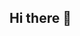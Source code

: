 ## Hi there 👋

<!--
**Seongwon5/Seongwon5** is a ✨ _special_ ✨ repository because its `README.md` (this file) appears on your GitHub profile.
[![Top Langs](https://github-readme-stats.vercel.app/api/top-langs/?username=Seongwon5)](https://github.com/anuraghazra/github-readme-stats)
